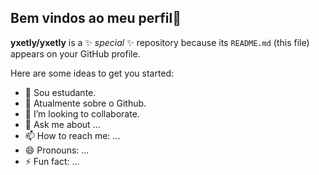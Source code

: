 ## Bem vindos ao meu perfil👋


**yxetly/yxetly** is a ✨ _special_ ✨ repository because its `README.md` (this file) appears on your GitHub profile.

Here are some ideas to get you started:

- 🔭 Sou estudante.
- 🌱 Atualmente sobre o Github.
- 👯 I’m looking to collaborate.
- 💬 Ask me about ...
- 📫 How to reach me: ...
- 😄 Pronouns: ...
- ⚡ Fun fact: ...
